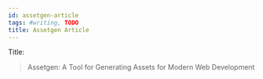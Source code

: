 ```yaml
---
id: assetgen-article
tags: #writing, TODO
title: Assetgen Article
---
```


Title:

> Assetgen: A Tool for Generating Assets for Modern Web Development